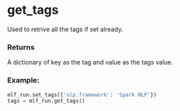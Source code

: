 # get\_tags

Used to retrive all the tags if set already.


### Returns

A dictionary of key as the tag and value as the tags value.

### Example:
```python
mlf_run.set_tags({'nlp.framework': 'Spark NLP'})
tags = mlf_run.get_tags()
```
